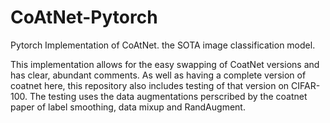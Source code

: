 # CoAtNet-Pytorch
Pytorch Implementation of CoAtNet. the SOTA image classification model.

This implementation allows for the easy swapping of CoatNet versions and has clear, abundant comments. As well as having a complete version of coatnet here, this repository also
includes testing of that version on CIFAR-100. The testing uses the data augmentations perscribed by the coatnet paper of label smoothing, data mixup and RandAugment.

